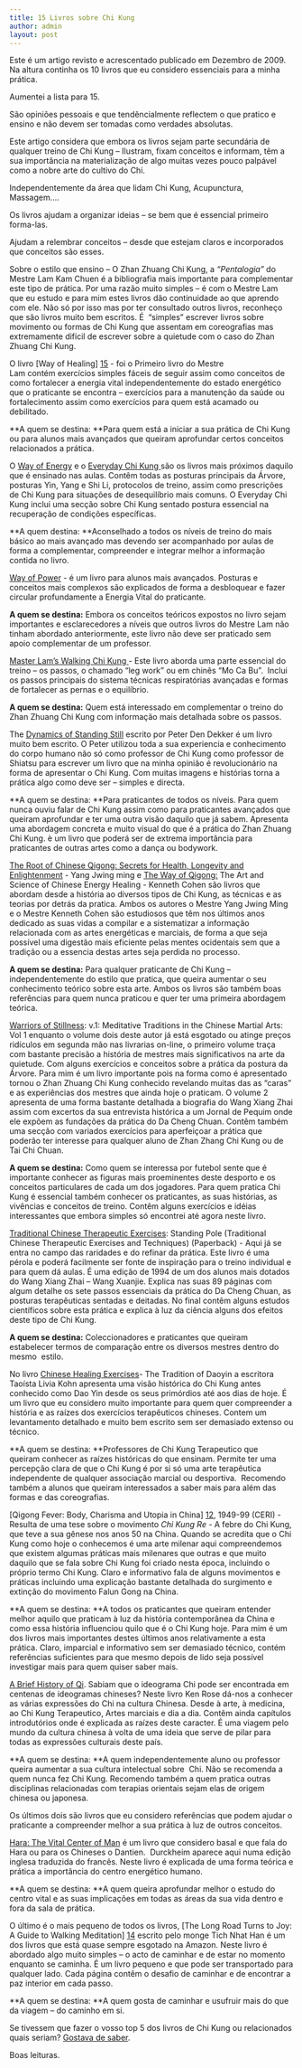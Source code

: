 ```yaml
---
title: 15 Livros sobre Chi Kung
author: admin
layout: post
---
```

Este é um artigo revisto e acrescentado publicado em Dezembro de 2009. Na altura continha os 10 livros que eu considero essenciais para a minha prática.

Aumentei a lista para 15.

São opiniões pessoais e que tendêncialmente reflectem o que pratico e ensino e não devem ser tomadas como verdades absolutas.

Este artigo considera que embora os livros sejam parte secundária de qualquer treino de Chi Kung &#8211; Ilustram, fixam conceitos e informam, têm a sua importância na materialização de algo muitas vezes pouco palpável como a nobre arte do cultivo do Chi.

Independentemente da área que lidam Chi Kung, Acupunctura, Massagem&#8230;.

Os livros ajudam a organizar ideias &#8211; se bem que é essencial primeiro forma-las.

Ajudam a relembrar conceitos &#8211; desde que estejam claros e incorporados que conceitos são esses.

Sobre o estilo que ensino &#8211; O Zhan Zhuang Chi Kung, a *&#8220;Pentalogia&#8221;* do Mestre Lam Kam Chuen é a bibliografia mais importante para complementar este tipo de prática. Por uma razão muito simples &#8211; é com o Mestre Lam que eu estudo e para mim estes livros dão continuidade ao que aprendo com ele. Não só por isso mas por ter consultado outros livros, reconheço que são livros muito bem escritos. É  &#8220;simples&#8221; escrever livros sobre movimento ou formas de Chi Kung que assentam em coreografias mas extremamente difícil de escrever sobre a quietude com o caso do Zhan Zhuang Chi Kung.

O livro [Way of Healing] [15] - foi o Primeiro livro do Mestre Lam contém exercícios simples fáceis de seguir assim como conceitos de como fortalecer a energia vital independentemente do estado energético que o praticante se encontra &#8211; exercícios para a manutenção da saúde ou fortalecimento assim como exercícios para quem está acamado ou debilitado.

**A quem se destina: **Para quem está a iniciar a sua prática de Chi Kung ou para alunos mais avançados que queiram aprofundar certos conceitos relacionados a prática.

O [Way of Energy][1] e o [Everyday Chi Kung ][2]são os livros mais próximos daquilo que é ensinado nas aulas. Contêm todas as posturas principais da Árvore, posturas Yin, Yang e Shi Li, protocolos de treino, assim como prescrições de Chi Kung para situações de desequilíbrio mais comuns. O Everyday Chi Kung inclui uma secção sobre Chi Kung sentado postura essencial na recuperação de condições específicas.

**A quem destina: **Aconselhado a todos os níveis de treino do mais básico ao mais avançado mas devendo ser acompanhado por aulas de forma a complementar, compreender e integrar melhor a informação contida no livro.

[Way of Power][3] - é um livro para alunos mais avançados. Posturas e conceitos mais complexos são explicados de forma a desbloquear e fazer circular profundamente a Energia Vital do praticante.

**A quem se destina:** Embora os conceitos teóricos expostos no livro sejam importantes e esclarecedores a níveis que outros livros do Mestre Lam não tinham abordado anteriormente, este livro não deve ser praticado sem apoio complementar de um professor.

[Master Lam&#8217;s Walking Chi Kung ][4]- Este livro aborda uma parte essencial do treino &#8211; os passos, o chamado &#8220;leg work&#8221; ou em chinês &#8220;Mo Ca Bu&#8221;.  Inclui os passos principais do sistema técnicas respiratórias avançadas e formas de fortalecer as pernas e o equilíbrio.

**A quem se destina:** Quem está interessado em complementar o treino do Zhan Zhuang Chi Kung com informação mais detalhada sobre os passos.

The [Dynamics of Standing Still][8] escrito por Peter Den Dekker é um livro muito bem escrito. O Peter utilizou toda a sua experiencia e conhecimento do corpo humano não só como professor de Chi Kung como professor de Shiatsu para escrever um livro que na minha opinião é revolucionário na forma de apresentar o Chi Kung. Com muitas imagens e histórias torna a prática algo como deve ser &#8211; simples e directa.

**A quem se destina: **Para praticantes de todos os níveis. Para quem nunca ouviu falar de Chi Kung assim como para praticantes avançados que queiram aprofundar e ter uma outra visão daquilo que já sabem. Apresenta uma abordagem concreta e muito visual do que é a prática do Zhan Zhuang Chi Kung. è um livro que poderá ser de extrema importância para praticantes de outras artes como a dança ou bodywork.

[The Root of Chinese Qigong: Secrets for Health, Longevity and Enlightenment][5] - Yang Jwing ming e [The Way of Qigong:][7] The Art and Science of Chinese Energy Healing - Kenneth Cohen são livros que abordam desde a história ao diversos tipos de Chi Kung, as técnicas e as teorias por detrás da pratica. Ambos os autores o Mestre Yang Jwing Ming e o Mestre Kenneth Cohen são estudiosos que têm nos últimos anos dedicado as suas vidas a compilar e a sistematizar a informação relacionada com as artes energéticas e marciais, de forma a que seja possível uma digestão mais eficiente pelas mentes ocidentais sem que a tradição ou a essencia destas artes seja perdida no processo.

**A quem se destina:** Para qualquer praticante de Chi Kung &#8211; independentemente do estilo que pratica, que queira aumentar o seu conhecimento teórico sobre esta arte. Ambos os livros são também boas referências para quem nunca praticou e quer ter uma primeira abordagem teórica. 

[Warriors of Stillness][9]: v.1: Meditative Traditions in the Chinese Martial Arts: Vol 1 enquanto o volume dois deste autor já está esgotado ou atinge preços ridículos em segunda mão nas livrarias on-line, o primeiro volume traça com bastante precisão a história de mestres mais significativos na arte da quietude. Com alguns exercícios e conceitos sobre a prática da postura da Árvore. Para mim é um livro importante pois na forma como é apresentado tornou o Zhan Zhuang Chi Kung conhecido revelando muitas das as &#8220;caras&#8221; e as experiências dos mestres que ainda hoje o praticam. O volume 2 apresenta de uma forma bastante detalhada a biografia do Wang Xiang Zhai assim com excertos da sua entrevista histórica a um Jornal de Pequim onde ele expõem as fundações da prática do Da Cheng Chuan. Contêm também uma secção com variados exercícios para aperfeiçoar a prática que poderão ter interesse para qualquer aluno de Zhan Zhang Chi Kung ou de Tai Chi Chuan.

**A quem se destina:** Como quem se interessa por futebol sente que é importante conhecer as figuras mais proeminentes deste desporto e os conceitos particulares de cada um dos jogadores. Para quem pratica Chi Kung é essencial também conhecer os praticantes, as suas histórias, as vivências e conceitos de treino. Contêm alguns exercícios e idéias interessantes que embora simples só encontrei até agora neste livro.

[Traditional Chinese Therapeutic Exercises][10]: Standing Pole (Traditional Chinese Therapeutic Exercises and Techniques) (Paperback) - Aqui já se entra no campo das raridades e do refinar da prática. Este livro é uma pérola e poderá facilmente ser fonte de inspiração para o treino individual e para quem dá aulas. É uma edição de 1994 de um dos alunos mais dotados do Wang Xiang Zhai &#8211; Wang Xuanjie. Explica nas suas 89 páginas com algum detalhe os sete passos essenciais da prática do Da Cheng Chuan, as posturas terapêuticas sentadas e deitadas. No final contêm alguns estudos científicos sobre esta prática e explica à luz da ciência alguns dos efeitos deste tipo de Chi Kung.

**A quem se destina:** Coleccionadores e praticantes que queiram estabelecer termos de comparação entre os diversos mestres dentro do mesmo  estilo.

No livro [Chinese Healing Exercises][11]- The Tradition of Daoyin a escritora Taoísta Livia Kohn apresenta uma visão histórica do Chi Kung antes conhecido como Dao Yin desde os seus primórdios até aos dias de hoje. É um livro que eu considero muito importante para quem quer compreender a história e as raízes dos exercícios terapêuticos chineses. Contem um levantamento detalhado e muito bem escrito sem ser demasiado extenso ou técnico.

**A quem se destina: **Professores de Chi Kung Terapeutico que queiram conhecer as raízes históricas do que ensinam. Permite ter uma percepção clara de que o Chi Kung é por si só uma arte terapêutica independente de qualquer associação marcial ou desportiva.  Recomendo também a alunos que queiram interessados a saber mais para além das formas e das coreografias.

[Qigong Fever: Body, Charisma and Utopia in China] [12], 1949-99 (CERI) - Resulta de uma tese sobre o movimento *Chi Kung Re* - A febre do Chi Kung, que teve a sua gênese nos anos 50 na China. Quando se acredita que o Chi Kung como hoje o conhecemos é uma arte milenar aqui compreendemos que existem algumas práticas mais milenares que outras e que muito daquilo que se fala sobre Chi Kung foi criado nesta época, incluindo o próprio termo Chi Kung. Claro e informativo fala de alguns movimentos e práticas incluindo uma explicação bastante detalhada do surgimento e extinção do movimento Falun Gong na China.

**A quem se destina: **A todos os praticantes que queiram entender melhor aquilo que praticam à luz da história contemporânea da China e como essa história influenciou quilo que é o Chi Kung hoje. Para mim é um dos livros mais importantes destes últimos anos relativamente a esta prática. Claro, imparcial e informativo sem ser demasiado técnico, contém referências suficientes para que mesmo depois de lido seja possível investigar mais para quem quiser saber mais.

[A Brief History of Qi][6]. Sabiam que o ideograma Chi pode ser encontrada em centenas de ideogramas chineses? Neste livro Ken Rose dá-nos a conhecer as várias expressões do Chi na cultura Chinesa. Desde à arte, à medicina, ao Chi Kung Terapeutico, Artes marciais e dia a dia. Contêm ainda capítulos introdutórios onde é explicada as raízes deste caracter. É uma viagem pelo mundo da cultura chinesa à volta de uma ideia que serve de pilar para todas as expressões culturais deste país.

**A quem se destina: **A quem independentemente aluno ou professor queira aumentar a sua cultura intelectual sobre  Chi. Não se recomenda a quem nunca fez Chi Kung. Recomendo também a quem pratica outras disciplinas relacionadas com terapias orientais sejam elas de origem chinesa ou japonesa.

Os últimos dois são livros que eu considero referências que podem ajudar o praticante a compreender melhor a sua prática à luz de outros conceitos.

[Hara: The Vital Center of Man][13] é um livro que considero basal e que fala do Hara ou para os Chineses o Dantien.  Durckheim aparece aqui numa edição inglesa traduzida do francês. Neste livro é explicada de uma forma teórica e prática a importância do centro energético humano.

**A quem se destina: **A quem queira aprofundar melhor o estudo do centro vital e as suas implicações em todas as áreas da sua vida dentro e fora da sala de prática.

O último é o mais pequeno de todos os livros, [The Long Road Turns to Joy: A Guide to Walking Meditation] [14] escrito pelo monge Tich Nhat Han é um dos livros que está quase sempre esgotado na Amazon. Neste livro é abordado algo muito simples &#8211; o acto de caminhar e de estar no momento enquanto se caminha. É um livro pequeno e que pode ser transportado para qualquer lado. Cada página contêm o desafio de caminhar e de encontrar a paz interior em cada passo.

**A quem se destina: **A quem gosta de caminhar e usufruir mais do que da viagem &#8211; do caminho em si.

Se tivessem que fazer o vosso top 5 dos livros de Chi Kung ou relacionados quais seriam? [Gostava de saber](mailto:lourencoazevedo@devagar.org).

Boas leituras.

 [1]: http://www.amazon.co.uk/gp/product/0671736450?ie=UTF8&tag=guanyuan-21&linkCode=as2&camp=1634&creative=19450&creativeASIN=0671736450
 [2]: http://www.amazon.co.uk/gp/product/0007161026?ie=UTF8&tag=guanyuan-21&linkCode=as2&camp=1634&creative=19450&creativeASIN=0007161026
 [3]: http://www.amazon.co.uk/gp/product/0736044809?ie=UTF8&tag=guanyuan-21&linkCode=as2&camp=1634&creative=19450&creativeASIN=0736044809
 [4]: http://www.amazon.co.uk/gp/product/1856752356?ie=UTF8&tag=guanyuan-21&linkCode=as2&camp=1634&creative=19450&creativeASIN=1856752356
 [5]: http://www.amazon.co.uk/gp/product/1886969507?ie=UTF8&tag=guanyuan-21&linkCode=as2&camp=1634&creative=19450&creativeASIN=1886969507
 [6]: http://www.amazon.co.uk/gp/product/0912111631/ref=as_li_ss_tl?ie=UTF8&tag=guanyuan-21&linkCode=as2&camp=1634&creative=19450&creativeASIN=0912111631
 [7]: http://www.amazon.co.uk/gp/product/0912111631/ref=as_li_ss_tl?ie=UTF8&tag=guanyuan-21&linkCode=as2&camp=1634&creative=19450&creativeASIN=0912111631
 [8]: http://www.amazon.co.uk/gp/product/9490580015/ref=as_li_ss_tl?ie=UTF8&tag=guanyuan-21&linkCode=as2&camp=1634&creative=19450&creativeASIN=9490580015
 [9]: http://www.amazon.co.uk/gp/product/0964997606?ie=UTF8&tag=guanyuan-21&linkCode=as2&camp=1634&creative=19450&creativeASIN=0964997606
 [10]: http://www.amazon.com/Traditional-Chinese-Therapeutic-Exercises-Techniques/dp/7119006967/ref=sr_1_1?ie=UTF8&s=books&qid=1261640780&sr=8-1
 [11]: http://www.amazon.co.uk/gp/product/0824832698/ref=as_li_ss_tl?ie=UTF8&tag=guanyuan-21&linkCode=as2&camp=1634&creative=19450&creativeASIN=0824832698
 [12]: http://www.amazon.co.uk/gp/product/1850658412?ie=UTF8&tag=guanyuan-21&linkCode=as2&camp=1634&creative=19450&creativeASIN=1850658412
 [13]: http://www.amazon.co.uk/gp/product/1594770247/ref=as_li_ss_tl?ie=UTF8&tag=guanyuan-21&linkCode=as2&camp=1634&creative=19450&creativeASIN=1594770247
 [14]: http://www.amazon.co.uk/gp/product/1935209922/ref=as_li_ss_tl?ie=UTF8&tag=guanyuan-21&linkCode=as2&camp=1634&creative=19450&creativeASIN=1935209922
 [15]: http://www.amazon.co.uk/gp/product/1856750795?ie=UTF8&tag=guanyuan-21&linkCode=as2&camp=1634&creative=19450&creativeASIN=1856750795

